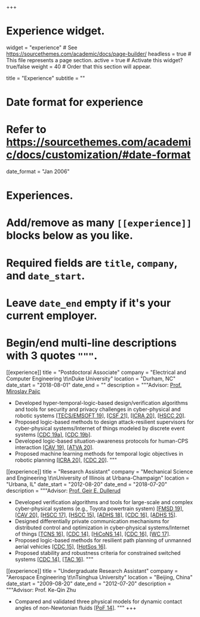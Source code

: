 +++
# Experience widget.
widget = "experience"  # See https://sourcethemes.com/academic/docs/page-builder/
headless = true  # This file represents a page section.
active = true  # Activate this widget? true/false
weight = 40  # Order that this section will appear.

title = "Experience"
subtitle = ""

# Date format for experience
#   Refer to https://sourcethemes.com/academic/docs/customization/#date-format
date_format = "Jan 2006"

# Experiences.
#   Add/remove as many `[[experience]]` blocks below as you like.
#   Required fields are `title`, `company`, and `date_start`.
#   Leave `date_end` empty if it's your current employer.
#   Begin/end multi-line descriptions with 3 quotes `"""`.
[[experience]]
  title = "Postdoctoral Associate"
  company = "Electrical and Computer Engineering \t\nDuke University"
  location = "Durham, NC"
  date_start = "2018-08-01"
  date_end = ""
  description = """Advisor: [Prof. Miroslav Pajic](http://people.duke.edu/~mp275/)

  - Developed hyper-temporal-logic-based design/verification algorithms and tools for security and privacy challenges in cyber-physical and robotic systems
  [[TECS/EMSOFT 19]](https://dl.acm.org/doi/abs/10.1145/3358232),
  [[CSF 21]](https://arxiv.org/abs/1902.04111),
  [[ICRA 20]](https://ieeexplore.ieee.org/abstract/document/9196874),
  [[HSCC 20]](https://dl.acm.org/doi/abs/10.1145/3365365.3382209).
  - Proposed logic-based methods to design attack-resilient supervisors for cyber-physical systems/Internet of things modeled by discrete event systems
  [[CDC 19a]](https://ieeexplore.ieee.org/abstract/document/9029767),
  [[CDC 19b]](https://ieeexplore.ieee.org/abstract/document/9029366).
  - Developed logic-based situation-awareness protocols for human-CPS interaction
  [[CAV 19]](https://link.springer.com/chapter/10.1007/978-3-030-25540-4_10),
  [[ATVA 20]](https://link.springer.com/chapter/10.1007/978-3-030-59152-6_12).
  - Proposed machine learning methods for temporal logic objectives in robotic planning
  [[ICRA 20]](https://ieeexplore.ieee.org/abstract/document/9196796),
  [[CDC 20]](https://arxiv.org/abs/2004.00273).
  """

[[experience]]
  title = "Research Assistant"
  company = "Mechanical Science and Engineering \t\nUniversity of Illinois at Urbana-Champaign"
  location = "Urbana, IL"
  date_start = "2012-08-20"
  date_end = "2018-07-20"
  description = """Advisor: [Prof. Geir E. Dullerud](https://mechanical.illinois.edu/directory/faculty/dullerud)

  - Developed verification algorithms and tools for large-scale and complex cyber-physical systems (e.g., Toyota powertrain system)
  [[FMSD 19]](https://link.springer.com/article/10.1007/s10703-019-00339-8),
  [[CAV 20]](https://link.springer.com/chapter/10.1007/978-3-030-53291-8_23),
  [[HSCC 17]](https://dl.acm.org/doi/abs/10.1145/3049797.3049804), 
  [[HSCC 15]](https://dl.acm.org/doi/abs/10.1145/2728606.2728627), 
  [[ADHS 18]](https://www.sciencedirect.com/science/article/pii/S2405896318311285),
  [[CDC 16]](https://ieeexplore.ieee.org/abstract/document/7798719),
  [[ADHS 15]](https://www.sciencedirect.com/science/article/pii/S2405896315024441).
  - Designed differentially private communication mechanisms for distributed control and optimization in cyber-physical systems/Internet of things 
  [[TCNS 16]](https://ieeexplore.ieee.org/abstract/document/7833044), 
  [[CDC 14]](https://ieeexplore.ieee.org/abstract/document/7039713), 
  [[HiCoNS 14]](https://dl.acm.org/doi/abs/10.1145/2566468.2566474), 
  [[CDC 16]](https://ieeexplore.ieee.org/abstract/document/7798824),
  [[WC 17]](https://www.sciencedirect.com/science/article/pii/S2405896317322103).
  - Proposed logic-based methods for resilient path planning of unmanned aerial vehicles 
  [[CDC 15]](https://ieeexplore.ieee.org/abstract/document/7403394), 
  [[HotSos 16]](https://dl.acm.org/doi/abs/10.1145/2898375.2898378).
  - Proposed stability and robustness criteria for constrained switched systems 
  [[CDC 14]](https://ieeexplore.ieee.org/abstract/document/7040240), 
  [[TAC 16]](https://ieeexplore.ieee.org/abstract/document/7542531).
  """

[[experience]]
  title = "Undergraduate Research Assistant"
  company = "Aerospace Engineering \t\nTsinghua University"
  location = "Beijing, China"
  date_start = "2009-08-20"
  date_end = "2012-07-20"
  description = """Advisor: Prof. Ke-Qin Zhu

  - Compared and validated three physical models for dynamic contact angles of non-Newtonian fluids
  [[PoF 14]](https://aip.scitation.org/doi/abs/10.1063/1.4873917). 
  """
+++

